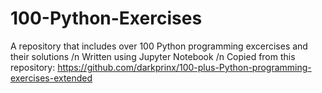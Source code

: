 # 100-Python-Exercises

A repository that includes over 100 Python programming excercises and their solutions /n
Written using Jupyter Notebook /n
Copied from this repository: https://github.com/darkprinx/100-plus-Python-programming-exercises-extended
